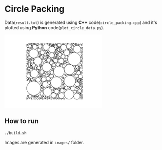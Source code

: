 # Circle Packing

Data(`result.txt`) is generated using **C++** code(`circle_packing.cpp`) and it's plotted using **Python** code(`plot_circle_data.py`).

![result](images/result_2023-04-19_04:06:01.png)

## How to run
```bash
./build.sh
```

Images are generated in `images/` folder.
